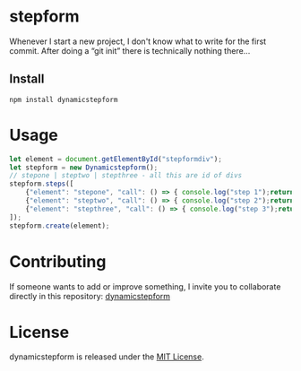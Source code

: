 # stepform

Whenever I start a new project, I don't know what to write for the first commit. After doing a “git init” there is technically nothing there...

## Install

```npm
npm install dynamicstepform
```

# Usage

```javascript
let element = document.getElementById("stepformdiv");
let stepform = new Dynamicstepform();
// stepone | steptwo | stepthree - all this are id of divs
stepform.steps([
    {"element": "stepone", "call": () => { console.log("step 1");return true;}},
    {"element": "steptwo", "call": () => { console.log("step 2");return true;}},
    {"element": "stepthree", "call": () => { console.log("step 3");return true;}}
]);
stepform.create(element);
```

# Contributing
If someone wants to add or improve something, I invite you to collaborate directly in this repository: [dynamicstepform](https://github.com/fairstyle/dynamicstepform)

# License
dynamicstepform is released under the [MIT License](https://opensource.org/licenses/MIT).